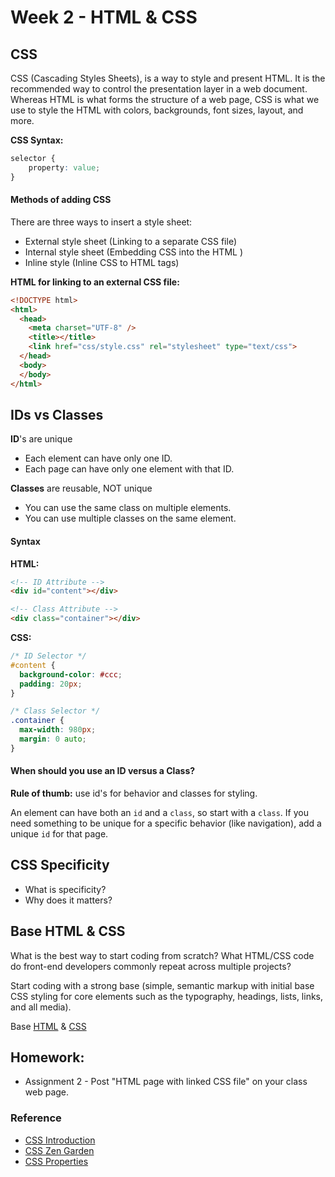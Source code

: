 # Week 2 - HTML & CSS

## CSS
CSS (Cascading Styles Sheets), is a way to style and present HTML. It is the recommended way to control the presentation layer in a web document. Whereas HTML is what forms the structure of a web page, CSS is what we use to style the HTML with colors, backgrounds, font sizes, layout, and more.

**CSS Syntax:**
```css
selector {
    property: value;
}
```

#### Methods of adding CSS
There are three ways to insert a style sheet:
- External style sheet (Linking to a separate CSS file)
- Internal style sheet (Embedding CSS into the HTML
)
- Inline style (Inline CSS to HTML tags)

**HTML for linking to an external CSS file:**
```html
<!DOCTYPE html>
<html>
  <head>
    <meta charset="UTF-8" />
    <title></title>
    <link href="css/style.css" rel="stylesheet" type="text/css">
  </head>
  <body>
  </body>
</html>
```


## IDs vs Classes
**ID**'s are unique
- Each element can have only one ID.
- Each page can have only one element with that ID.

**Classes** are reusable, NOT unique
- You can use the same class on multiple elements.
- You can use multiple classes on the same element.

#### Syntax
**HTML:**
```html
<!-- ID Attribute -->
<div id="content"></div>

<!-- Class Attribute -->
<div class="container"></div>
```

**CSS:**
```css
/* ID Selector */
#content {
  background-color: #ccc;
  padding: 20px;
}

/* Class Selector */
.container {
  max-width: 980px;
  margin: 0 auto;
}
```


#### When should you use an ID versus a Class?
**Rule of thumb:** use id's for behavior and classes for styling.

An element can have both an `id` and a `class`, so start with a `class`. If you need something to be unique for a specific behavior (like navigation), add a unique `id` for that page.


## CSS Specificity
- What is specificity?
- Why does it matters?


## Base HTML & CSS
What is the best way to start coding from scratch? What HTML/CSS code do front-end developers commonly repeat across multiple projects?

Start coding with a strong base (simple, semantic markup with initial base CSS styling for core elements such as the typography, headings, lists, links, and all media).

Base [HTML](base/index.html) & [CSS](base/css/style.css)


## Homework:
- Assignment 2 - Post "HTML page with linked CSS file" on your class web page.


### Reference
- [CSS Introduction](http://www.w3schools.com/css/css_intro.asp)
- [CSS Zen Garden](http://www.csszengarden.com/)
- [CSS Properties](http://www.w3schools.com/cssref/)
